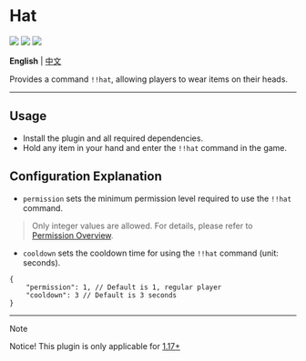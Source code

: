 # Hat

[![](https://img.shields.io/github/v/release/shuangshun/Hat)](https://github.com/shuangshun/Hat/releases)
[![](https://shields.io/github/downloads/shuangshun/Hat/total)](https://github.com/MrXiaoM/shuangshun/Hat)
[![](https://img.shields.io/github/stars/shuangshun/Hat)](https://github.com/shuangshun/Hat)

**English** | [中文](README_zh_cn.md)

Provides a command `!!hat`, allowing players to wear items on their heads.

---

## Usage

- Install the plugin and all required dependencies.
- Hold any item in your hand and enter the `!!hat` command in the game.

## Configuration Explanation

- `permission` sets the minimum permission level required to use the `!!hat` command.
> Only integer values are allowed. For details, please refer to [Permission Overview](https://docs.mcdreforged.com/en/latest/permission.html#overview).

- `cooldown` sets the cooldown time for using the `!!hat` command (unit: seconds).

```json5
{
    "permission": 1, // Default is 1, regular player
    "cooldown": 3 // Default is 3 seconds
}
```

------

> [!Note]
> Notice! This plugin is only applicable for [1.17+](https://minecraft.wiki/w/Commands/item#History)
